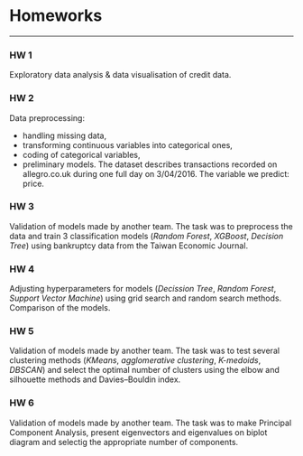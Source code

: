 # Homeworks

---

### HW 1
Exploratory data analysis & data visualisation of credit data.

### HW 2
Data preprocessing: 

* handling missing data, 
* transforming continuous variables into categorical ones, 
* coding of categorical variables,
* preliminary models.
The dataset describes transactions recorded on allegro.co.uk during one full day on 3/04/2016. The variable we predict: price.

### HW 3
Validation of models made by another team. The task was to preprocess the data and train 3 classification models (*Random Forest*, *XGBoost*, *Decision Tree*) using bankruptcy data from the Taiwan Economic Journal.

### HW 4
Adjusting hyperparameters for models (*Decission Tree*, *Random Forest*, *Support Vector Machine*) using grid search and random search methods. Comparison of the models.

### HW 5
Validation of models made by another team. The task was to test several clustering methods (*KMeans*, *agglomerative clustering*, *K-medoids*, *DBSCAN*) and select the optimal number of clusters using the elbow and silhouette methods and Davies–Bouldin index.

### HW 6
Validation of models made by another team. The task was to make Principal Component Analysis, present eigenvectors and eigenvalues on biplot diagram and selectig  the appropriate number of components. 
